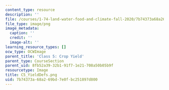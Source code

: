 ```yaml
---
content_type: resource
description: ''
file: /courses/1-74-land-water-food-and-climate-fall-2020/7b74373a68a269bd7e0fbc251897d800_C5_YieldDefs.png
file_type: image/png
image_metadata:
  caption: ''
  credit: ''
  image-alt: ''
learning_resource_types: []
ocw_type: OCWImage
parent_title: 'Class 5: Crop Yield'
parent_type: CourseSection
parent_uid: 8fb52a39-32b1-91f7-1e21-708a50b05b9f
resourcetype: Image
title: C5_YieldDefs.png
uid: 7b74373a-68a2-69bd-7e0f-bc251897d800
---
```

